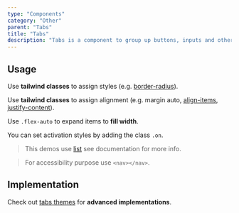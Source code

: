 ```yaml
---
type: "Components"
category: "Other"
parent: "Tabs"
title: "Tabs"
description: "Tabs is a component to group up buttons, inputs and other content."
---
```


## Usage

Use **tailwind classes** to assign styles (e.g. [border-radius](https://tailwindcss.com/docs/border-radius)).

Use **tailwind classes** to assign alignment (e.g. margin auto, [align-items](https://tailwindcss.com/docs/align-items), [justify-content](https://tailwindcss.com/docs/justify-content)).

Use `.flex-auto` to expand items to **fill width**.

You can set activation styles by adding the class `.on`.

> This demos use [list](/components/list) see documentation for more info.

> For accessibility purpose use `<nav></nav>`.

<demo>
  <demoinline src="demos/components/tabs/usage">
  </demoinline>
</demo>

## Implementation

Check out [tabs themes](/themes/tabs) for **advanced implementations**.

<demo>
  <div class="gatsby_demo_item" data-iframe="demos/themes/implementation/tabs-implementation-v1">
  </div>
  <div class="gatsby_demo_item" data-iframe="demos/themes/implementation/tabs-implementation-v2">
  </div>
  <div class="gatsby_demo_item" data-iframe="demos/themes/implementation/tabs-implementation-v3">
  </div>
</demo>
